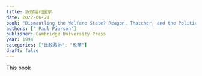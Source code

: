 ```yaml
---
title: 拆除福利国家
date: 2022-06-21
book: "Dismantling the Welfare State? Reagon, Thatcher, and the Politics of Retrenchment"
authors: ["	Paul Pierson"]
publisher: Cambridge University Press
year: 1994
categories: ["比较政治", "改革"]
draft: false
---
```


This book